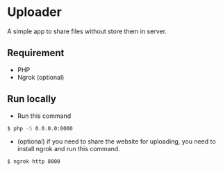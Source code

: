 # Uploader

A simple app to share files without store them in server.

## Requirement
* PHP
* Ngrok (optional)

## Run locally

* Run this command
```sh
$ php -S 0.0.0.0:8000
```

* (optional) if you need to share the website for uploading, you need to install ngrok and run this command.
```sh
$ ngrok http 8000
```
